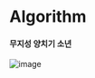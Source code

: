 # Algorithm
#### 무지성 양치기 소년
![image](https://user-images.githubusercontent.com/99241871/168617959-a27010f1-1188-4feb-a02f-649ee8136769.png)
